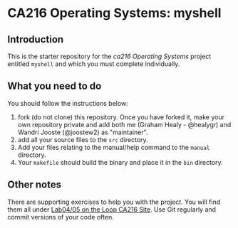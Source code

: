 # CA216 Operating Systems: myshell

## Introduction

This is the starter repository for the _ca216 Operating Systems_ project entitled `myshell` and which you must complete individually.

## What you need to do


You should follow the instructions below:

1. fork (do not clone) this repository.  Once you have forked it, make your own repository private and add both me (Graham Healy - @healygr) and Wandri Jooste (@joostew2) as "maintainer".
2. add all your source files to the `src` directory.
3. Add your files relating to the manual/help command to the `manual` directory.
4. Your `makefile` should build the binary and place it in the `bin` directory.

## Other notes
There are supporting exercises to help you with the project.  You will find them all under  [Lab04/05 on the Loop CA216 Site](https://loop.dcu.ie/course/view.php?id=54274).  Use Git regularly and commit versions of your code often.
